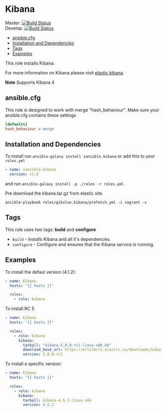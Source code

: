 # Kibana

Master: [![Build Status](https://travis-ci.org/sansible/kibana.svg?branch=master)](https://travis-ci.org/sansible/kibana)  
Develop: [![Build Status](https://travis-ci.org/sansible/kibana.svg?branch=develop)](https://travis-ci.org/sansible/kibana)

* [ansible.cfg](#ansible-cfg)
* [Installation and Dependencies](#installation-and-dependencies)
* [Tags](#tags)
* [Examples](#examples)

This role installs Kibana.

For more information on Kibana please visit [elastic kibana](https://www.elastic.co/products/kibana).

**Note** Supports Kibana 4




## ansible.cfg

This role is designed to work with merge "hash_behaviour". Make sure your
ansible.cfg contains these settings

```INI
[defaults]
hash_behaviour = merge
```




## Installation and Dependencies

To install run `ansible-galaxy install sansible.kibana` or add this to your
`roles.yml`

```YAML
- name: sansible.kibana
  version: v1.0
```

and run `ansible-galaxy install -p ./roles -r roles.yml`


Pre download the kibana.tar.gz from elastic site. 
```
ansible-playbook roles/gikoluo.kibana/prefetch.yml -i vagrant -v
```


## Tags

This role uses two tags: **build** and **configure**

* `build` - Installs Kibana and all it's dependencies.
* `configure` - Configure and ensures that the Kibana service is running.




## Examples

To install the defaul version (4.1.2):

```YAML
- name: Kibana
  hosts: "{{ hosts }}"

  roles:
    - role: kibana
```

To install RC 5

```YAML
- name: Kibana
  hosts: "{{ hosts }}"

  roles:
    - role: kibana
      kibana:
        tarball: "kibana-5.0.0-rc1-linux-x86_64"
        download_base_url: https://artifacts.elastic.co/downloads/kibana/
        version: 5.0.0-rc1
```

To install a specific version:

```YAML
- name: Kibana
  hosts: "{{ hosts }}"

  roles:
    - role: kibana
      kibana:
        tarball: kibana-4.5.2-linux-x64
        version: 4.5.2
```
